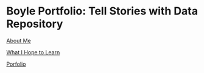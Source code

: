 # Boyle Portfolio: Tell Stories with Data Repository

[About Me](/AboutMe.md)

[What I Hope to Learn](/HopeToLearn.md)

[Porfolio](/Portfolio.md)
